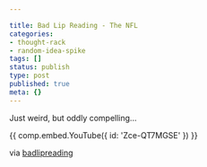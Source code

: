 ```yaml
---

title: Bad Lip Reading - The NFL
categories:
- thought-rack
- random-idea-spike
tags: []
status: publish
type: post
published: true
meta: {}
---
```

<p>Just weird, but oddly compelling...</p>

{{ comp.embed.YouTube({ id: 'Zce-QT7MGSE' }) }}

<p>via <a href="http://badlipreading.tumblr.com/post/40628383839">badlipreading</a></p>
